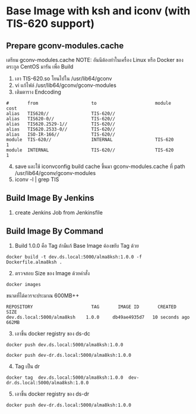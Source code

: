 # Base Image with ksh and iconv (with TIS-620 support)

## Prepare gconv-modules.cache

เตรียม gconv-modules.cache
NOTE: อันนีต้องทำในเครื่อง Linux หรือ Docker ของตระกูล CentOS มารัน เพื่อ Build

1. เอา TIS-620.so โยนไปใน /usr/lib64/gconv
2. vi แก้ไฟล์ /usr/lib64/gconv/gconv-modules
3. เติมตาราง Endcoding

```
#       from                    to                      module          cost
alias   TIS620//                TIS-620//
alias   TIS620-0//              TIS-620//
alias   TIS620.2529-1//         TIS-620//
alias   TIS620.2533-0//         TIS-620//
alias   ISO-IR-166//            TIS-620//
module  TIS-620//               INTERNAL                TIS-620         1
module  INTERNAL                TIS-620//               TIS-620         1
```

4. save และใช้ iconvconfig build cache ขึ้นมา gconv-modules.cache ที่ path /usr/lib64/gconv/gconv-modules
5. iconv -l | grep TIS

## Build Image By Jenkins

1. create Jenkins Job from Jenkinsfile

## Build Image By Command

1. Build 1.0.0 คือ Tag ถ้ามีแก้ Base Image ค้องขยับ Tag ด้วย

```
docker build -t dev.ds.local:5000/alma8ksh:1.0.0 -f Dockerfile.alma8ksh .
```

2. ตรวจสอบ Size ของ Image ด้วยคำสั่ง

```
docker images
```

ขนาดที่ได้ควรจะประมาณ 600MB++

```
REPOSITORY                      TAG       IMAGE ID       CREATED          SIZE
dev.ds.local:5000/alma8ksh    1.0.0     db49ae4935d7   10 seconds ago   662MB
```

3. เอาขึ้น docker registry ของ ds-dc

```
docker push dev.ds.local:5000/alma8ksh:1.0.0

docker push dev-dr.ds.local:5000/alma8ksh:1.0.0
```

4. Tag เป็น dr

```
docker tag  dev.ds.local:5000/alma8ksh:1.0.0  dev-dr.ds.local:5000/alma8ksh:1.0.0
```

5. เอาขึ้น docker registry ของ ds-dr

```
docker push dev-dr.ds.local:5000/alma8ksh:1.0.0
```
